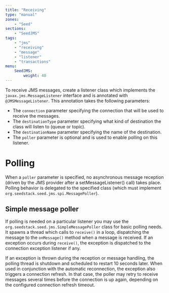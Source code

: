 ```yaml
---
title: "Receiving"
type: "manual"
zones:
    - "Seed"
sections:
    - "SeedJMS"
tags:
    - "jms"
    - "receiving"
    - "message"
    - "listener"
    - "transactions"
menu:
    SeedJMS:
        weight: 40
---
```


To receive JMS messages, create a listener class which implements the `javax.jms.MessageListener` interface and is 
annotated with `@JMSMessageListener`. This annotation takes the following parameters:

* The `connection` parameter specifying the connection that will be used to receive the messages.
* The `destinationType` parameter specifying what kind of destination the class will listen to (queue or topic).
* The `destinationName` parameter specifying the name of the destination.
* The `poller` parameter is optional and is used to enable polling on this listener.

# Polling

When a `poller` parameter is specified, no asynchronous message reception (driven by the JMS provider after a 
setMessageListener() call) takes place. Polling behavior is delegated to the specified class (which must implement
`org.seedstack.seed.jms.spi.MessagePoller`).

## Simple message poller

If polling is needed on a particular listener you may use the `org.seedstack.seed.jms.SimpleMessagePoller` class for 
basic polling needs. It spawns a thread which calls to `receive()` in a loop, dispatching the message to the 
`onMessage()` method when a message is received. If an exception occurs during `receive()`, the exception is dispatched
to the connection exception listener if any.

If an exception is thrown during the reception or message handling, the polling thread is shutdown and scheduled to
restart 10 seconds later. When used in conjunction with the automatic reconnection, the exception also triggers a
connection refresh. In that case, the poller may retry to receive messages several times before the connection is up again, 
depending on the configured connection refresh timeout.
